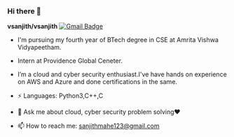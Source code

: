 ### Hi there 👋


**vsanjith/vsanjith**
[![Gmail Badge](https://img.shields.io/badge/-sanjithmahe123@gmail.com-c14438?style=flat-square&logo=Gmail&logoColor=white&link=mailto:sanjithmahe123@gmail.com)](mailto:sanjithmahe123@gmail.com)

- I'm pursuing my fourth year of BTech degree in CSE at Amrita Vishwa Vidyapeetham.

- Intern at Providence Global Ceneter.
- I’m a cloud and cyber security enthusiast.I've have hands on experience on AWS and Azure and done certifications in the same.
- ⚡ Languages: Python3,C++,C
- 💬 Ask me about cloud, cyber security problem solving❤
- 📫 How to reach me: sanjithmahe123@gmail.com




 
 


